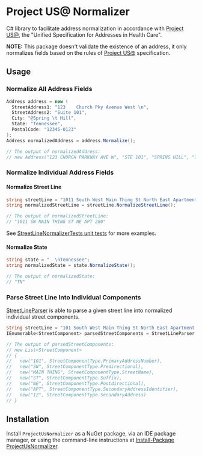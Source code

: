 # Project US@ Normalizer

C# library to facilitate address normalization in accordance with [Project US@][], the "Unified Specification for Addresses in Health Care".

**NOTE:** This package doesn't validate the existence of an address, it only normalizes fields based on the rules of [Project US@][] specification.

## Usage

### Normalize All Address Fields

```cs
Address address = new (
  StreetAddress1: "123    Church Pky Avenue West \n",
  StreetAddress2: "Suite 101",
  City: "@Spring \t Hill",
  State: "Tennessee",
  PostalCode: "12345-0123"
);
Address normalizedAddress = address.Normalize();

// The output of normalizedAddress:
// new Address("123 CHURCH PARKWAY AVE W", "STE 101", "SPRING HILL", "TN", "12345-0123")
```

### Normalize Individual Address Fields

#### Normalize Street Line

```cs
string streetLine = "1011 South West Main Thing St North East Apartment 280";
string normalizedStreetLine = streetLine.NormalizeStreetLine();

// The output of normalizedStreetLine:
// "1011 SW MAIN THING ST NE APT 280"
```

See [StreetLineNormalizerTests unit tests][] for more examples.

#### Normalize State

```cs
string state = "  \nTennessee";
string normalizedState = state.NormalizeState();

// The output of normalizedState:
// "TN"
```

### Parse Street Line Into Individual Components

[StreetLineParser][] is able to parse a given street line into normalized individual street components.

```cs
string streetLine = "101 South West Main Thing St North East Apartment 12";
IEnumerable<StreetComponent> parsedStreetComponents = StreetLineParser.Parse(streetLine);

// The output of parsedStreetComponents:
// new List<StreetComponent>
// {
//   new("101", StreetComponentType.PrimaryAddressNumber),
//   new("SW", StreetComponentType.Predirectional),
//   new("MAIN THING", StreetComponentType.StreetName),
//   new("ST", StreetComponentType.Suffix),
//   new("NE", StreetComponentType.Postdirectional),
//   new("APT", StreetComponentType.SecondaryAddressIdentifier),
//   new("12", StreetComponentType.SecondaryAddress)
// }
```

## Installation

Install `ProjectUsNormalizer` as a NuGet package, via an IDE package manager, or using the command-line instructions
at [Install-Package ProjectUsNormalizer][].


[Install-Package ProjectUsNormalizer]: https://www.nuget.org/packages/ProjectUsNormalizer/
[Project US@]: https://oncprojectracking.healthit.gov/wiki/pages/viewpage.action?pageId=180486153
[StreetLineNormalizerTests unit tests]: ./tests/unit/Normalizer/StreetLineNormalizerTests.cs
[StreetLineParser]: ./docs/api/SsiGroup.ProjectUsNormalizer/StreetLineParser.md
